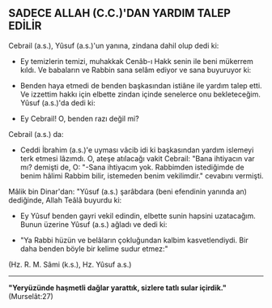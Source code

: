 ## SADECE ALLAH (C.C.)'DAN YARDIM TALEP EDİLİR

Cebrail (a.s.), Yûsuf (a.s.)'un yanına, zindana dahil olup dedi ki:

- Ey temizlerin temizi, muhakkak Cenâb-ı Hakk senin ile beni mükerrem kıldı. Ve babaların ve Rabbin sana selâm ediyor ve sana buyuruyor ki:

- Benden haya etmedi de benden başkasından istiâne ile yardım talep etti. Ve izzettim hakkı için elbette zindan içinde senelerce onu bekleteceğim. Yûsuf (a.s.)'da dedi ki:

- Ey Cebrail! O, benden razı değil mi?

Cebrail (a.s.) da:

- Ceddi İbrahim (a.s.)'e uyması vâcib idi ki başkasından yardım islemeyi terk etmesi lâzımdı. O, ateşe atılacağı vakit Cebrail: "Bana ihtiyacın var mı? demişti de, O: "-Sana ihtiyacım yok. Rabbimden istediğimde de benim hâlimi Rabbim bilir, istemeden benim vekilimdir." cevabını vermişti.

Mâlik bin Dinar'dan: "Yûsuf (a.s.) şarâbdara (beni efendinin yanında an) dediğinde, Allah Teâlâ buyurdu ki:

- Ey Yûsuf benden gayri vekil edindin, elbet­te sunin hapsini uzatacağım. Bunun üzerine Yûsuf (a.s.) ağladı ve dedi ki:

- "Ya Rabbi hüzün ve belâların çokluğundan kalbim kasvetlendiydi. Bir daha benden böyle bir kelime sudur etmez:"

(Hz. R. M. Sâmi (k.s.), Hz. Yûsuf a.s.)

<hr>

**"Yeryüzünde haşmetli dağlar yarattık, sizlere tatlı sular içirdik."** (Murselât:27)
